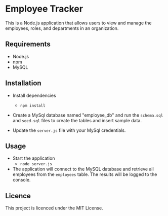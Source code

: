 # Employee Tracker
This is a Node.js application that allows users to view and manage the employees, roles, and departments in an organization.

## Requirements

- Node.js
- npm 
- MySQL

## Installation

- Install dependencies

  -  `npm install`

- Create a MySql database named "employee_db" and run the `schema.sql` and `seed.sql` files to create the tables and insert sample data.
- Update the `server.js` file with your MySql credentials.

## Usage 

- Start the application 
  - `node server.js`
- The application will connect to the MySQL database and retrieve all employees from the `employees` table. The results will be logged to the console.

## Licence 
This project is licenced under the MIT License.

